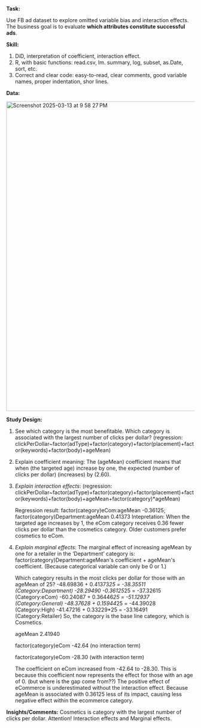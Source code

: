 **Task:**

Use FB ad dataset to explore omitted variable bias and interaction effects. The business goal is to evaluate **which attributes constitute successful ads**.

**Skill:**

1. DiD, interpretation of coefficient, interaction effect.
2. R, with basic functions: read.csv, lm. summary, log, subset, as.Date, sort, etc.
3. Correct and clear code: easy-to-read, clear comments, good variable names, proper indentation, shor lines.

**Data:**

<img width="829" alt="Screenshot 2025-03-13 at 9 58 27 PM" src="https://github.com/user-attachments/assets/c7660e4d-3561-4de8-8b85-80f7496acee2" />


**Study Design:**

1. See which category is the most benefitable. Which category is associated with the largest number of clicks per dollar?
   (regression: clickPerDollar~factor(adType)+factor(category)+factor(placement)+factor(keywords)+factor(body)+ageMean) 
   
2. Explain coefficient meaning: The (ageMean) coefficient means that when (the targeted age) increase by one, the expected (number of clicks per dollar) (increases) by (2.60).

3. *Explain interaction effects*:
   (regression: clickPerDollar~factor(adType)+factor(category)+factor(placement)+factor(keywords)+factor(body)+ageMean+factor(category)*ageMean)

   Regression result:
   factor(category)eCom:ageMean  -0.36125; factor(category)Department:ageMean  0.41373
   Intepretation: When the targeted age increases by 1, the eCom category receives 0.36 fewer clicks per dollar than the cosmetics category. Older customers prefer cosmetics to eCom.

4. *Explain marginal effects*:
   The marginal effect of increasing ageMean by one for a retailer in the ‘Department’ category is: factor(category)Department:ageMean's coefficient + ageMean's coefficient. (Because categorical variable can only be 0 or 1.)

   Which category results in the most clicks per dollar for those with an ageMean of 25? 
    -48.69836 + 0.41373*25 = -38.35511 (Category:Department)
    -28.29490  -0.36125*25 = -37.32615 (Category:eCom)
    -60.24087 + 0.36446*25 = -51.12937 (Category:General)
    -48.37628 + 0.15944*25 = -44.39028 (Category:High)
    -41.47216 + 0.33229*25 = -33.16491 (Category:Retailer)
   So, the category is the base line category, which is Cosmetics.

   ageMean 2.41940
   
   factor(category)eCom -42.64 (no interaction term)
   
   factor(category)eCom -28.30 (with interaction term)
   
   The coefficient on eCom increased from -42.64 to -28.30. This is because this coefficient now represents the effect for those with an age of 0. (but where is the gap come from??)
   The positive effect of eCommerce is underestimated without the interaction effect. Because ageMean is associated with 0.36125 less of its impact, causing less negative effect within the ecommerce category.

**Insights/Comments:**
   Cosmetics is category with the largest number of clicks per dollar. Attention! Interaction effects and Marginal effects.
